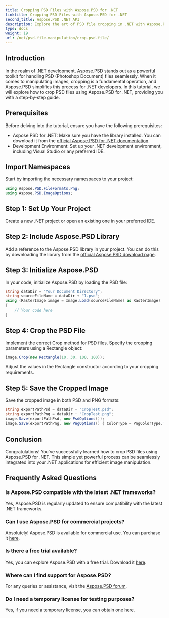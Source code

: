 ```yaml
---
title: Cropping PSD Files with Aspose.PSD for .NET
linktitle: Cropping PSD Files with Aspose.PSD for .NET
second_title: Aspose.PSD .NET API
description: Explore the art of PSD file cropping in .NET with Aspose.PSD, a versatile toolkit. Elevate your image manipulation game effortlessly.
type: docs
weight: 19
url: /net/psd-file-manipulation/crop-psd-file/
---
```

## Introduction
In the realm of .NET development, Aspose.PSD stands out as a powerful toolkit for handling PSD (Photoshop Document) files seamlessly. When it comes to manipulating images, cropping is a fundamental operation, and Aspose.PSD simplifies this process for .NET developers. In this tutorial, we will explore how to crop PSD files using Aspose.PSD for .NET, providing you with a step-by-step guide.
## Prerequisites
Before delving into the tutorial, ensure you have the following prerequisites:
- Aspose.PSD for .NET: Make sure you have the library installed. You can download it from the [official Aspose.PSD for .NET documentation](https://reference.aspose.com/psd/net/).
- Development Environment: Set up your .NET development environment, including Visual Studio or any preferred IDE.
## Import Namespaces
Start by importing the necessary namespaces to your project:
```csharp
using Aspose.PSD.FileFormats.Png;
using Aspose.PSD.ImageOptions;
```
## Step 1: Set Up Your Project
Create a new .NET project or open an existing one in your preferred IDE.
## Step 2: Include Aspose.PSD Library
Add a reference to the Aspose.PSD library in your project. You can do this by downloading the library from the [official Aspose.PSD download page](https://releases.aspose.com/psd/net/).
## Step 3: Initialize Aspose.PSD
In your code, initialize Aspose.PSD by loading the PSD file:
```csharp
string dataDir = "Your Document Directory";
string sourceFileName = dataDir + "1.psd";
using (RasterImage image = Image.Load(sourceFileName) as RasterImage)
{
    // Your code here
}
```
## Step 4: Crop the PSD File
Implement the correct Crop method for PSD files. Specify the cropping parameters using a Rectangle object:
```csharp
image.Crop(new Rectangle(10, 30, 100, 100));
```
Adjust the values in the Rectangle constructor according to your cropping requirements.
## Step 5: Save the Cropped Image
Save the cropped image in both PSD and PNG formats:
```csharp
string exportPathPsd = dataDir + "CropTest.psd";
string exportPathPng = dataDir + "CropTest.png";
image.Save(exportPathPsd, new PsdOptions());
image.Save(exportPathPng, new PngOptions() { ColorType = PngColorType.TruecolorWithAlpha });
```
## Conclusion
Congratulations! You've successfully learned how to crop PSD files using Aspose.PSD for .NET. This simple yet powerful process can be seamlessly integrated into your .NET applications for efficient image manipulation.
## Frequently Asked Questions
### Is Aspose.PSD compatible with the latest .NET frameworks?
Yes, Aspose.PSD is regularly updated to ensure compatibility with the latest .NET frameworks.
### Can I use Aspose.PSD for commercial projects?
Absolutely! Aspose.PSD is available for commercial use. You can purchase it [here](https://purchase.aspose.com/buy).
### Is there a free trial available?
Yes, you can explore Aspose.PSD with a free trial. Download it [here](https://releases.aspose.com/).
### Where can I find support for Aspose.PSD?
For any queries or assistance, visit the [Aspose.PSD forum](https://forum.aspose.com/c/psd/34).
### Do I need a temporary license for testing purposes?
Yes, if you need a temporary license, you can obtain one [here](https://purchase.aspose.com/temporary-license/).
